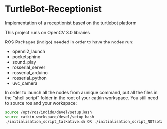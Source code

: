 # TurtleBot-Receptionist
Implementation of a receptionist based on the turtlebot platform

This project runs on OpenCV 3.0 libraries

ROS Packages (indigo) needed in order to have the nodes run:
  - openni2_launch
  - pocketsphinx
  - sound_play
  - rosserial_server
  - rosserial_arduino
  - rosserial_python
  - uvc_camera

In order to launch all the nodes from a unique command, put all the files in the "shell script" folder
in the root of your catkin workspace. You still need to source ros and your workspace:
```sh
source /opt/ros/indido/devel/setup.bash
source catkin_workspace/devel/setup.bash
./initialisation_script_talkative.sh OR ./initialisation_script_NOTsotalkative.sh
```
